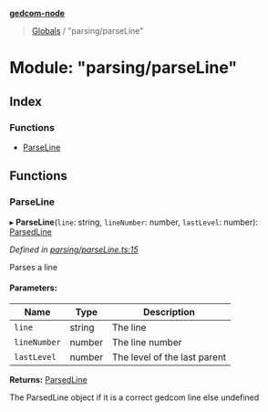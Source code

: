 **[gedcom-node](../README.md)**

> [Globals](../globals.md) / "parsing/parseLine"

# Module: "parsing/parseLine"

## Index

### Functions

* [ParseLine](_parsing_parseline_.md#parseline)

## Functions

### ParseLine

▸ **ParseLine**(`line`: string, `lineNumber`: number, `lastLevel`: number): [ParsedLine](../classes/_models_parsedline_.parsedline.md)

*Defined in [parsing/parseLine.ts:15](https://github.com/Jisco/GEDCOM-Node/blob/583e05d/src/parsing/parseLine.ts#L15)*

Parses a line

#### Parameters:

Name | Type | Description |
------ | ------ | ------ |
`line` | string | The line |
`lineNumber` | number | The line number |
`lastLevel` | number | The level of the last parent |

**Returns:** [ParsedLine](../classes/_models_parsedline_.parsedline.md)

The ParsedLine object if it is a correct gedcom line else undefined

